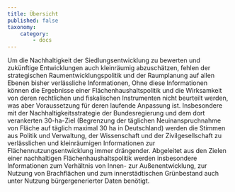 ```yaml
---
title: Übersicht
published: false
taxonomy:
    category:
        - docs
---
```


Um die Nachhaltigkeit der Siedlungsentwicklung zu bewerten und zukünftige Entwicklungen auch kleinräumig abzuschätzen, fehlen der strategischen Raumentwicklungspolitik und der Raumplanung auf allen Ebenen bisher verlässliche Informationen, Ohne diese Informationen können die Ergebnisse einer Flächenhaushaltspolitik und die Wirksamkeit von deren rechtlichen und fiskalischen Instrumenten nicht beurteilt werden, was aber Voraussetzung für deren laufende Anpassung ist. Insbesondere mit der Nachhaltigkeitsstrategie der Bundesregierung und dem dort verankerten 30-ha-Ziel (Begrenzung der täglichen Neuinanspruchnahme von Fläche auf täglich maximal 30 ha in Deutschland) werden die Stimmen aus Politik und Verwaltung, der Wissenschaft und der Zivilgesellschaft zu verlässlichen und kleinräumigen Informationen zur Flächennutzungsentwicklung immer drängender. Abgeleitet aus den Zielen einer nachhaltigen Flächenhaushaltspolitik werden insbesondere Informationen zum Verhältnis von Innen- zur Außenentwicklung, zur Nutzung von Brachflächen und zum innerstädtischen Grünbestand auch unter Nutzung bürgergenerierter Daten benötigt.